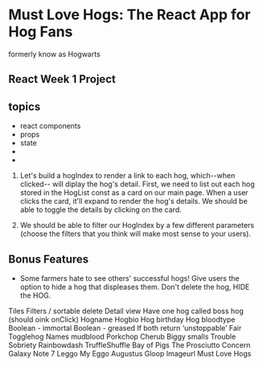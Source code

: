 # Must Love Hogs: The React App for Hog Fans

formerly know as Hogwarts

## React Week 1 Project

## topics
  - react components
  - props
  - state
  -
  -


1. Let's build a hogIndex to render a link to each hog, which--when clicked-- will diplay the hog's detail. First, we need to list out each hog stored in the HogList const as a card on our main page. When a user clicks the card, it'll expand to render the hog's details. We should be able to toggle the details by clicking on the card.

2. We should be able to filter our HogIndex by a few different parameters (choose the filters that you think will make most sense to your users).

## Bonus Features
 - Some farmers hate to see others' successful hogs! Give users the option to hide a hog that displeases them. Don't delete the hog, HIDE the HOG.





Tiles
Filters / sortable
delete
Detail view
Have one hog called boss hog (should oink onClick)
Hogname
Hogbio
Hog birthday
Hog bloodtype
Boolean - immortal
Boolean - greased
If both return ‘unstoppable’
Fair
Togglehog
Names
mudblood
Porkchop
Cherub
Biggy smalls
Trouble
Sobriety
Rainbowdash
TruffleShuffle
Bay of Pigs
The Prosciutto Concern
Galaxy Note 7
Leggo My Eggo
Augustus Gloop
Imageurl
Must Love Hogs
